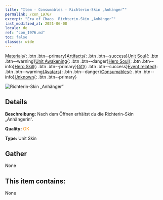 ```yaml
---
title: "Item - Consumables - Richterin-Skin „Anhänger“"
permalink: /con_1976/
excerpt: "Era of Chaos  Richterin-Skin „Anhänger“"
last_modified_at: 2021-06-08
locale: de
ref: "con_1976.md"
toc: false
classes: wide
---
```

 [Materials](/ItemsDE/){: .btn .btn--primary}[Artifacts](/ItemsDE/Artifacts/){: .btn .btn--success}[Unit Soul](/ItemsDE/UnitSoul/){: .btn .btn--warning}[Unit Awakening](/ItemsDE/UnitAwakening/){: .btn .btn--danger}[Hero Soul](/ItemsDE/HeroSoul/){: .btn .btn--info}[Hero Skill](/ItemsDE/HeroSkill/){: .btn .btn--primary}[Gift](/ItemsDE/Gift/){: .btn .btn--success}[Event related](/ItemsDE/Events/){: .btn .btn--warning}[Avatars](/ItemsDE/Avatars/){: .btn .btn--danger}[Consumables](/ItemsDE/Consumables/){: .btn .btn--info}[Unknown](/ItemsDE/Unknown/){: .btn .btn--primary}

 ![Richterin-Skin „Anhänger“](/images/u/ti_shenpanguanpifu2.jpg)

## Details
 **Beschreibung:** Nach dem Öffnen erhältst du die Richterin-Skin „Anhängerin“.

 **Quality:** <span style="color: #FF8C00">OK</span>

 **Type:** Unit Skin

## Gather

  None

## This item contains:

  None

